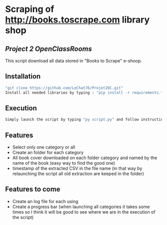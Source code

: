# Scraping of http://books.toscrape.com library shop
## _Project 2 OpenClassRooms_
This script download all data stored in "Books to Scrape" e-shoop.
## Installation
```sh
"git clone https://github.com/LeChat76/Projet2OC.git"
Install all needed libraries by typing : "pip install -r requirements.txt"
```
## Execution
```sh
Simply launch the script by typing "py script.py" and follow instruction.
```
## Features
- Select only one category or all
- Create an folder for each category
- All book cover downloaded on each folder category and named by the name of the book (easy way to find the good one)
- timestamp of the extracted CSV in the file name (in that way by relaunching the script all old
extraction are keeped in the folder)

## Features to come
 - Create an log file for each using
 - Create a progress bar (when launching all categories it takes some times so I think it will be good to see where we are in the execution of the script)
